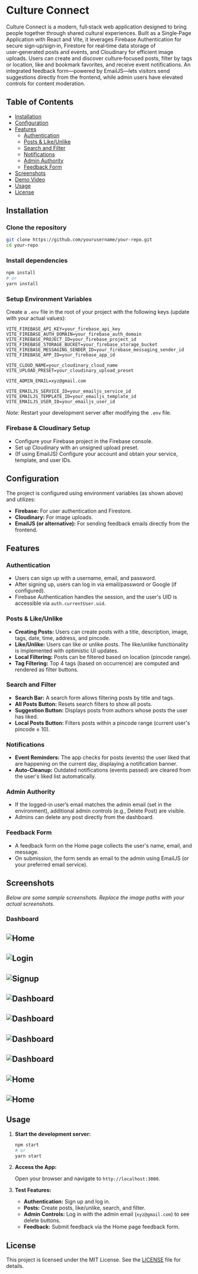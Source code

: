 **Culture Connect**
=====================


Culture Connect is a modern, full‑stack web application designed to bring people together through shared cultural experiences. Built as a Single‑Page Application with React and Vite, it leverages Firebase Authentication for secure sign‑up/sign‑in, Firestore for real‑time data storage of user‑generated posts and events, and Cloudinary for efficient image uploads. Users can create and discover culture‑focused posts, filter by tags or location, like and bookmark favorites, and receive event notifications. An integrated feedback form—powered by EmailJS—lets visitors send suggestions directly from the frontend, while admin users have elevated controls for content moderation.

**Table of Contents**
-----------------

* [Installation](#installation)
* [Configuration](#configuration)
* [Features](#features)
	+ [Authentication](#authentication)
	+ [Posts & Like/Unlike](#posts--likeunlike)
	+ [Search and Filter](#search-and-filter)
	+ [Notifications](#notifications)
	+ [Admin Authority](#admin-authority)
	+ [Feedback Form](#feedback-form)
* [Screenshots](#screenshots)
* [Demo Video](#demo-video)
* [Usage](#usage)
* [License](#license)

**Installation**
------------

### Clone the repository

```bash
git clone https://github.com/yourusername/your-repo.git
cd your-repo
```

### Install dependencies

```bash
npm install
# or
yarn install
```

### Setup Environment Variables

Create a `.env` file in the root of your project with the following keys (update with your actual values):

```env
VITE_FIREBASE_API_KEY=your_firebase_api_key
VITE_FIREBASE_AUTH_DOMAIN=your_firebase_auth_domain
VITE_FIREBASE_PROJECT_ID=your_firebase_project_id
VITE_FIREBASE_STORAGE_BUCKET=your_firebase_storage_bucket
VITE_FIREBASE_MESSAGING_SENDER_ID=your_firebase_messaging_sender_id
VITE_FIREBASE_APP_ID=your_firebase_app_id

VITE_CLOUD_NAME=your_cloudinary_cloud_name
VITE_UPLOAD_PRESET=your_cloudinary_upload_preset

VITE_ADMIN_EMAIL=xyz@gmail.com

VITE_EMAILJS_SERVICE_ID=your_emailjs_service_id
VITE_EMAILJS_TEMPLATE_ID=your_emailjs_template_id
VITE_EMAILJS_USER_ID=your_emailjs_user_id
```

*Note:* Restart your development server after modifying the `.env` file.

### Firebase & Cloudinary Setup

* Configure your Firebase project in the Firebase console.
* Set up Cloudinary with an unsigned upload preset.
* (If using EmailJS) Configure your account and obtain your service, template, and user IDs.

**Configuration**
--------------

The project is configured using environment variables (as shown above) and utilizes:

* **Firebase:** For user authentication and Firestore.
* **Cloudinary:** For image uploads.
* **EmailJS (or alternative):** For sending feedback emails directly from the frontend.

**Features**
------------

### Authentication

* Users can sign up with a username, email, and password.
* After signing up, users can log in via email/password or Google (if configured).
* Firebase Authentication handles the session, and the user's UID is accessible via `auth.currentUser.uid`.

### Posts & Like/Unlike

* **Creating Posts:** Users can create posts with a title, description, image, tags, date, time, address, and pincode.
* **Like/Unlike:** Users can like or unlike posts. The like/unlike functionality is implemented with optimistic UI updates.
* **Local Filtering:** Posts can be filtered based on location (pincode range).
* **Tag Filtering:** Top 4 tags (based on occurrence) are computed and rendered as filter buttons.

### Search and Filter

* **Search Bar:** A search form allows filtering posts by title and tags.
* **All Posts Button:** Resets search filters to show all posts.
* **Suggestion Button:** Displays posts from authors whose posts the user has liked.
* **Local Posts Button:** Filters posts within a pincode range (current user's pincode ± 10).

### Notifications

* **Event Reminders:** The app checks for posts (events) the user liked that are happening on the current day, displaying a notification banner.
* **Auto-Cleanup:** Outdated notifications (events passed) are cleared from the user's liked list automatically.

### Admin Authority

* If the logged-in user’s email matches the admin email (set in the environment), additional admin controls (e.g., Delete Post) are visible.
* Admins can delete any post directly from the dashboard.

### Feedback Form

* A feedback form on the Home page collects the user's name, email, and message.
* On submission, the form sends an email to the admin using EmailJS (or your preferred email service).

**Screenshots**
-------------

*Below are some sample screenshots. Replace the image paths with your actual screenshots.*

### Dashboard
![Home](./screenshots/1HomeHero.png)
---
![Login](./screenshots/2Login.png)
---
![Signup](./screenshots/3Signup.png)
---
![Dashboard](./screenshots/4Dashboard.png)
---
![Dashboard](./screenshots/5Notification.png)
---
![Dashboard](./screenshots/6SearchBox.png)
---
![Dashboard](./screenshots/7Profile.png)
---
![Home](./screenshots/8Home.png)
---
![Home](./screenshots/10Home.png)
---


**Usage**
-----

1. **Start the development server:**

   ```bash
   npm start
   # or
   yarn start
   ```

2. **Access the App:**

   Open your browser and navigate to `http://localhost:3000`.

3. **Test Features:**

   * **Authentication:** Sign up and log in.
   * **Posts:** Create posts, like/unlike, search, and filter.
   * **Admin Controls:** Log in with the admin email (`xyz@gmail.com`) to see delete buttons.
   * **Feedback:** Submit feedback via the Home page feedback form.

**License**
-------

This project is licensed under the MIT License. See the [LICENSE](LICENSE) file for details.
